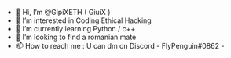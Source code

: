- 👋 Hi, I’m @GipiXETH ( GiuiX )
- 👀 I’m interested in  Coding Ethical Hacking
- 🌱 I’m currently learning Python / c++
- 💞️ I’m looking to find a romanian mate
- 📫 How to reach me : U can dm on Discord - FlyPenguin#0862 -

<!---
GipiXETH/GipiXETH is a ✨ special ✨ repository because its `README.md` (this file) appears on your GitHub profile.
You can click the Preview link to take a look at your changes.
--->
